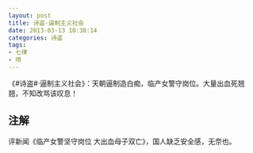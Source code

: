 ```yaml
---
layout: post
title: 诗盗·逼制主义社会
date: 2013-03-13 10:38:14
categories: 诗盗
tags:
- 七律
- 喷
---
```

《#诗盗#·逼制主义社会》：天朝逼制造白痴，临产女警守岗位。大量出血死翘翘，不知改骂该叹息！

## 注解
评新闻《临产女警坚守岗位 大出血母子双亡》，国人缺乏安全感，无奈也。
